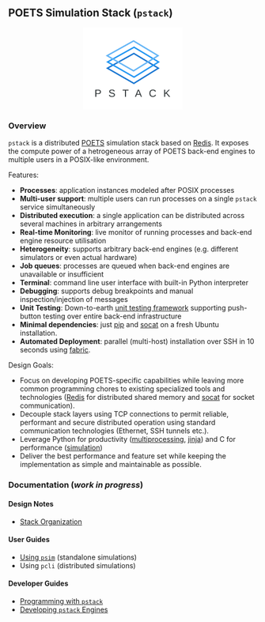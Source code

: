 ## POETS Simulation Stack (`pstack`)

<p align="center">
	<img align="center" src="docs/pstack.svg" width="40%" alt="PSIM Setup">
</p>

### Overview

`pstack` is a distributed [POETS](https://poets-project.org) simulation stack
based on [Redis](http://redis.io/). It exposes the compute power of a
hetrogeneous array of POETS back-end engines to multiple users in a POSIX-like
environment.

Features:

- **Processes**: application instances modeled after POSIX processes
- **Multi-user support**: multiple users can run processes on a single `pstack` service simultaneously
- **Distributed execution**: a single application can be distributed across several machines in arbitrary arrangements
- **Real-time Monitoring**: live monitor of running processes and back-end engine resource utilisation
- **Heterogeneity**: supports arbitrary back-end engines (e.g. different simulators or even actual hardware)
- **Job queues**: processes are queued when back-end engines are unavailable or insufficient
- **Terminal**: command line user interface with built-in Python interpreter
- **Debugging**: supports debug breakpoints and manual inspection/injection of messages
- **Unit Testing**: Down-to-earth [unit testing framework](tests) supporting push-button testing over entire back-end infrastructure
- **Minimal dependencies**: just [pip](https://pip.pypa.io/en/stable/installing/) and [socat](https://www.howtoinstall.co/en/ubuntu/xenial/socat) on a fresh Ubuntu installation.
- **Automated Deployment**: parallel (multi-host) installation over SSH in 10 seconds using [fabric](https://www.fabfile.org/).

Design Goals:

- Focus on developing POETS-specific capabilities while leaving more common
programming chores to existing specialized tools and technologies
([Redis](http://redis.io/) for distributed shared memory and
[socat](https://linux.die.net/man/1/socat) for socket communication).
- Decouple stack layers using TCP connections to permit reliable,
performant and secure distributed operation using standard communication
technologies (Ethernet, SSH tunnels etc.).
- Leverage Python for productivity
([multiprocessing](https://docs.python.org/2/library/multiprocessing.html),
[jinja](http://jinja.pocoo.org/docs/2.10/)) and C for performance
([simulation](templates))
- Deliver the best performance and feature set while keeping the
implementation as simple and maintainable as possible.

### Documentation (_work in progress_)

#### Design Notes

- [Stack Organization](docs/organization.md)

#### User Guides

- [Using `psim`](docs/psim.md) (standalone simulations)
- Using `pcli` (distributed simulations)

#### Developer Guides

- [Programming with `pstack`](docs/programming.md)
- [Developing `pstack` Engines](docs/engines.md)
